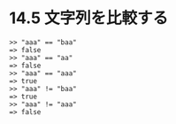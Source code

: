 # 14.5 文字列を比較する

```
>> "aaa" == "baa"
=> false
>> "aaa" == "aa"
=> false
>> "aaa" == "aaa"
=> true
>> "aaa" != "baa"
=> true
>> "aaa" != "aaa"
=> false
```


